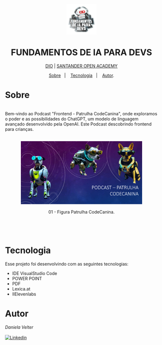 <div align="center">
<img src="./images/logo.webp" height="100" width="100"></div>
<h1 align="center"> FUNDAMENTOS DE IA PARA DEVS </h1>

<p align="center"> <a href="https://web.dio.me/" target="_blank">DIO</a>  |  <a href="https://app.santanderopenacademy.com" target="_blank">SANTANDER OPEN ACADEMY</a> </p>

<p align="center">
<a href="#sobre">Sobre</a>&nbsp;&nbsp;&nbsp|&nbsp;&nbsp;&nbsp;
<a href="#tecnologia">Tecnologia</a>&nbsp;&nbsp;&nbsp|&nbsp;&nbsp;&nbsp;
<a href="#autor">Autor</a>.</p>

# Sobre

<br>
Bem-vindo ao Podcast "Frontend - Patrulha CodeCanina", onde exploramos o poder e as possibilidades do ChatGPT, um modelo de linguagem avançado desenvolvido pela OpenAI. Este Podcast descobrindo frontend para crianças.

<br>

<br>
<p align="center">
<img src="./images/Captura de tela 2024-05-06 200940.png"
 height="" width="400">

 </p>
 <p align="center">
    01 - Figura Patrulha CodeCanina.
 </p>

<br>
 </p>
 <br>

# Tecnologia

Esse projeto foi desenvolvindo com as seguintes tecnologias:

- IDE VisualStudio Code
- POWER POINT
- PDF
- Lexica.at
- IIElevenlabs

# Autor

_Daniela Velter_
<br>
<br>
[![Linkedin](https://img.shields.io/badge/DANIELA-0077B5?style=for-the-badge&logo=linkedin&logoColor=white)](https://www.linkedin.com/in/daniela-velter-231485f/)
